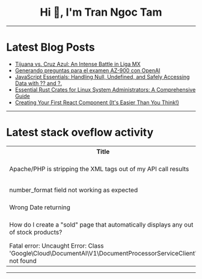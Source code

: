 <h1 align="center">Hi 👋, I'm Tran Ngoc Tam</h1>

---

# Latest Blog Posts 
<!-- BLOG-POST-LIST:START -->
- [Tijuana vs. Cruz Azul: An Intense Battle in Liga MX](https://dev.to/samratd978/tijuana-vs-cruz-azul-an-intense-battle-in-liga-mx-f3c)
- [Generando preguntas para el examen AZ-900 con OpenAI](https://dev.to/garcodas/generando-preguntas-para-el-examen-az-900-con-openai-2ecj)
- [JavaScript Essentials: Handling Null, Undefined, and Safely Accessing Data with ?? and ?.](https://dev.to/rakibrahman/javascript-essentials-handling-null-undefined-and-safely-accessing-data-with-and--5c6b)
- [Essential Rust Crates for Linux System Administrators: A Comprehensive Guide](https://dev.to/mbayoun95/essential-rust-crates-for-linux-system-administrators-a-comprehensive-guide-1ij1)
- [Creating Your First React Component &lpar;It&#39;s Easier Than You Think!&rpar;](https://dev.to/marveeeen/creating-your-first-react-component-its-easier-than-you-think-1k9a)
<!-- BLOG-POST-LIST:END -->

---

# Latest stack oveflow activity
<table>
  <tr><th>Title</th><th>Link</th></tr>
  <!-- STACKOVERFLOW:START --><tr><td>Apache/PHP is stripping the XML tags out of my API call results</td><td>https://stackoverflow.com/questions/79404263/apache-php-is-stripping-the-xml-tags-out-of-my-api-call-results</td></tr><tr><td>number_format field not working as expected</td><td>https://stackoverflow.com/questions/79404181/number-format-field-not-working-as-expected</td></tr><tr><td>Wrong Date returning</td><td>https://stackoverflow.com/questions/79404156/wrong-date-returning</td></tr><tr><td>How do I create a &quot;sold&quot; page that automatically displays any out of stock products?</td><td>https://stackoverflow.com/questions/79404150/how-do-i-create-a-sold-page-that-automatically-displays-any-out-of-stock-produ</td></tr><tr><td>Fatal error: Uncaught Error: Class &#39;Google\Cloud\DocumentAI\V1\DocumentProcessorServiceClient&#39; not found</td><td>https://stackoverflow.com/questions/79403947/fatal-error-uncaught-error-class-google-cloud-documentai-v1-documentprocessor</td></tr><!-- STACKOVERFLOW:END -->
</table>

---


